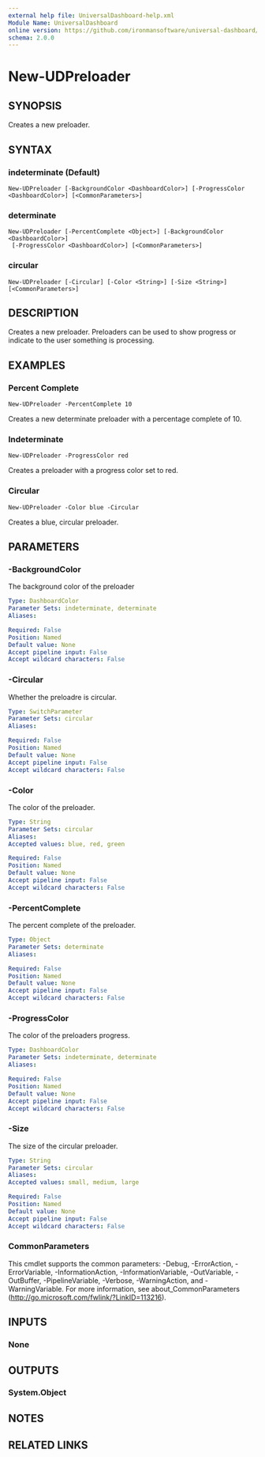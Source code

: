 ```yaml
---
external help file: UniversalDashboard-help.xml
Module Name: UniversalDashboard
online version: https://github.com/ironmansoftware/universal-dashboard/blob/master/src/UniversalDashboard/Help/New-UDPreloader.md
schema: 2.0.0
---
```


# New-UDPreloader

## SYNOPSIS
Creates a new preloader.

## SYNTAX

### indeterminate (Default)
```
New-UDPreloader [-BackgroundColor <DashboardColor>] [-ProgressColor <DashboardColor>] [<CommonParameters>]
```

### determinate
```
New-UDPreloader [-PercentComplete <Object>] [-BackgroundColor <DashboardColor>]
 [-ProgressColor <DashboardColor>] [<CommonParameters>]
```

### circular
```
New-UDPreloader [-Circular] [-Color <String>] [-Size <String>] [<CommonParameters>]
```

## DESCRIPTION
Creates a new preloader. Preloaders can be used to show progress or indicate to the user something is processing.

## EXAMPLES

### Percent Complete
```
New-UDPreloader -PercentComplete 10
```

Creates a new determinate preloader with a percentage complete of 10.

### Indeterminate
```
New-UDPreloader -ProgressColor red
```

Creates a preloader with a progress color set to red.

### Circular
```
New-UDPreloader -Color blue -Circular
```

Creates a blue, circular preloader.

## PARAMETERS

### -BackgroundColor
The background color of the preloader

```yaml
Type: DashboardColor
Parameter Sets: indeterminate, determinate
Aliases: 

Required: False
Position: Named
Default value: None
Accept pipeline input: False
Accept wildcard characters: False
```

### -Circular
Whether the preloadre is circular.

```yaml
Type: SwitchParameter
Parameter Sets: circular
Aliases: 

Required: False
Position: Named
Default value: None
Accept pipeline input: False
Accept wildcard characters: False
```

### -Color
The color of the preloader.

```yaml
Type: String
Parameter Sets: circular
Aliases: 
Accepted values: blue, red, green

Required: False
Position: Named
Default value: None
Accept pipeline input: False
Accept wildcard characters: False
```

### -PercentComplete
The percent complete of the preloader.

```yaml
Type: Object
Parameter Sets: determinate
Aliases: 

Required: False
Position: Named
Default value: None
Accept pipeline input: False
Accept wildcard characters: False
```

### -ProgressColor
The color of the preloaders progress.

```yaml
Type: DashboardColor
Parameter Sets: indeterminate, determinate
Aliases: 

Required: False
Position: Named
Default value: None
Accept pipeline input: False
Accept wildcard characters: False
```

### -Size
The size of the circular preloader.

```yaml
Type: String
Parameter Sets: circular
Aliases: 
Accepted values: small, medium, large

Required: False
Position: Named
Default value: None
Accept pipeline input: False
Accept wildcard characters: False
```

### CommonParameters
This cmdlet supports the common parameters: -Debug, -ErrorAction, -ErrorVariable, -InformationAction, -InformationVariable, -OutVariable, -OutBuffer, -PipelineVariable, -Verbose, -WarningAction, and -WarningVariable. For more information, see about_CommonParameters (http://go.microsoft.com/fwlink/?LinkID=113216).

## INPUTS

### None

## OUTPUTS

### System.Object

## NOTES

## RELATED LINKS

